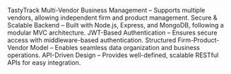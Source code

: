 TastyTrack 
Multi-Vendor Business Management – Supports multiple vendors, allowing independent firm and product management.
Secure & Scalable Backend – Built with Node.js, Express, and MongoDB, following a modular MVC architecture.
JWT-Based Authentication – Ensures secure access with middleware-based authentication.
Structured Firm-Product-Vendor Model – Enables seamless data organization and business operations.
API-Driven Design – Provides well-defined, scalable RESTful APIs for easy integration.
